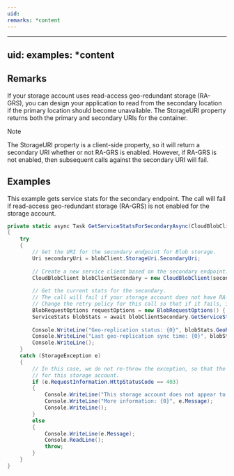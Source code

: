 ```yaml
---
uid: 
remarks: *content
---
```

---
uid: 
examples: *content
---
## Remarks  
 If your storage account uses read-access geo-redundant storage (RA-GRS), you can design your application to read from the secondary location if the primary location should become unavailable. The StorageURI property returns both the primary and secondary URIs for the container.  
  
> [!NOTE]
>  The StorageURI property is a client-side property, so it will return a secondary URI whether or not RA-GRS is enabled. However, if RA-GRS is not enabled, then subsequent calls against the secondary URI will fail.  
  
## Examples  
 This example gets service stats for the secondary endpoint. The call will fail if read-access geo-redundant storage (RA-GRS) is not enabled for the storage account.  
  
```c#  
private static async Task GetServiceStatsForSecondaryAsync(CloudBlobClient blobClient)  
{  
    try  
    {  
        // Get the URI for the secondary endpoint for Blob storage.  
        Uri secondaryUri = blobClient.StorageUri.SecondaryUri;  
  
        // Create a new service client based on the secondary endpoint.  
        CloudBlobClient blobClientSecondary = new CloudBlobClient(secondaryUri, blobClient.Credentials);  
  
        // Get the current stats for the secondary.  
        // The call will fail if your storage account does not have RA-GRS enabled.  
        // Change the retry policy for this call so that if it fails, it fails quickly.  
        BlobRequestOptions requestOptions = new BlobRequestOptions() { RetryPolicy = new NoRetry() };  
        ServiceStats blobStats = await blobClientSecondary.GetServiceStatsAsync(requestOptions, null);  
  
        Console.WriteLine("Geo-replication status: {0}", blobStats.GeoReplication.Status);  
        Console.WriteLine("Last geo-replication sync time: {0}", blobStats.GeoReplication.LastSyncTime);  
        Console.WriteLine();  
    }  
    catch (StorageException e)  
    {  
        // In this case, we do not re-throw the exception, so that the sample will continue to run even if RA-GRS is not enabled  
        // for this storage account.  
        if (e.RequestInformation.HttpStatusCode == 403)  
        {  
            Console.WriteLine("This storage account does not appear to support RA-GRS.");  
            Console.WriteLine("More information: {0}", e.Message);  
            Console.WriteLine();  
        }  
        else  
        {  
            Console.WriteLine(e.Message);  
            Console.ReadLine();  
            throw;  
        }  
    }  
}  
  
```